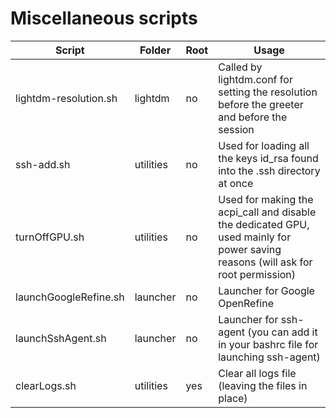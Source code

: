 # Miscellaneous scripts

Script | Folder | Root | Usage
-|-|-|-
 lightdm-resolution.sh | lightdm | no | Called by lightdm.conf for setting the resolution before the greeter and before the session
 ssh-add.sh | utilities | no | Used for loading all the keys id_rsa found into the .ssh directory at once
 turnOffGPU.sh | utilities | no | Used for making the acpi_call and disable the dedicated GPU, used mainly for power saving reasons (will ask for root permission)
 launchGoogleRefine.sh | launcher | no | Launcher for Google OpenRefine
 launchSshAgent.sh | launcher | no | Launcher for ssh-agent (you can add it in your bashrc file for launching ssh-agent)
 clearLogs.sh | utilities | yes | Clear all logs file (leaving the files in place)
